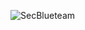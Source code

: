 ![SecBlueteam](https://github.com/MinFluk/MinFluk.github.io/assets/136232533/ddae44f1-7cb2-4f05-b0e9-8d8a6ddd7425)
